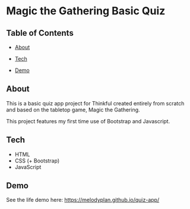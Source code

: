 # Magic the Gathering Basic Quiz

## Table of Contents

* [About](#about)

* [Tech](#tech)

* [Demo](#demo)

## About

This is a basic quiz app project for Thinkful created entirely from scratch and based on the tabletop game, Magic the Gathering.

This project features my first time use of Bootstrap and Javascript.

## Tech

* HTML
* CSS (+ Bootstrap)
* JavaScript

## Demo

See the life demo here: https://melodyplan.github.io/quiz-app/
